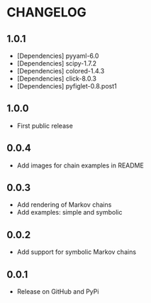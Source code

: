 # CHANGELOG

1.0.1
-----

- [Dependencies] pyyaml-6.0
- [Dependencies] scipy-1.7.2
- [Dependencies] colored-1.4.3
- [Dependencies] click-8.0.3
- [Dependencies] pyfiglet-0.8.post1


1.0.0
-----

- First public release


0.0.4
-----

- Add images for chain examples in README


0.0.3
-----

- Add rendering of Markov chains
- Add examples: simple and symbolic


0.0.2
-----

- Add support for symbolic Markov chains


0.0.1
-----

- Release on GitHub and PyPi
